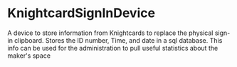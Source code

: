 # KnightcardSignInDevice
A device to store information from Knightcards to replace the physical sign-in clipboard.
Stores the ID number, Time, and date in a sql database.
This info can be used for the administration to pull useful statistics about the maker's space
